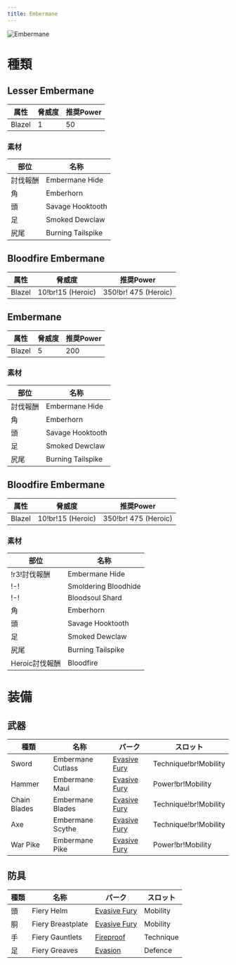 ```yaml
---
title: Embermane
---
```

![Embermane](/img/icon_embermane.png)

# 種類

## Lesser Embermane
| 属性 | 脅威度 | 推奨Power |
| --- | --- | --- |
| Blazel | 1 | 50 |

### 素材
| 部位 | 名称 |
| --- | --- |
| 討伐報酬 | Embermane Hide |
| 角 | Emberhorn |
| 頭 | Savage Hooktooth |
| 足 | Smoked Dewclaw |
| 尻尾 | Burning Tailspike |

## Bloodfire Embermane

| 属性 | 脅威度 | 推奨Power |
| --- | --- | --- |
| Blazel | 10!br!15 (Heroic) | 350!br! 475 (Heroic) |

## Embermane
| 属性 | 脅威度 | 推奨Power |
| --- | --- | --- |
| Blazel | 5 | 200 |

### 素材
| 部位 | 名称 |
| --- | --- |
| 討伐報酬 | Embermane Hide |
| 角 | Emberhorn |
| 頭 | Savage Hooktooth |
| 足 | Smoked Dewclaw |
| 尻尾 | Burning Tailspike |

## Bloodfire Embermane

| 属性 | 脅威度 | 推奨Power |
| --- | --- | --- |
| Blazel | 10!br!15 (Heroic) | 350!br! 475 (Heroic) |

### 素材
| 部位 | 名称 |
| --- | --- |
| !r3!討伐報酬 | Embermane Hide |
| !-! | Smoldering Bloodhide |
| !-! | Bloodsoul Shard |
| 角 | Emberhorn |
| 頭 | Savage Hooktooth |
| 足 | Smoked Dewclaw |
| 尻尾 | Burning Tailspike |
| Heroic討伐報酬| Bloodfire |

# 装備
## 武器
| 種類 | 名称 | パーク | スロット |
| --- | --- | --- | --- |
| Sword | Embermane Cutlass | [Evasive Fury](/data/パーク/#evasive-fury) | Technique!br!Mobility |
| Hammer | Embermane Maul | [Evasive Fury](/data/パーク/#evasive-fury) | Power!br!Mobility |
| Chain Blades | Embermane Blades | [Evasive Fury](/data/パーク/#evasive-fury) | Technique!br!Mobility |
| Axe | Embermane Scythe	 | [Evasive Fury](/data/パーク/#evasive-fury) | Technique!br!Mobility |
| War Pike |  Embermane Pike | [Evasive Fury](/data/パーク/#evasive-fury) | Power!br!Mobility |

## 防具
| 種類 | 名称 | パーク | スロット |
| --- | --- | --- | --- |
| 頭 | Fiery Helm | [Evasive Fury](/data/パーク/#evasive-fury) | Mobility |
| 胴 | Fiery Breastplate | [Evasive Fury](/data/パーク/#evasive-fury)	 | Mobility |
| 手 | Fiery Gauntlets | [Fireproof](/data/パーク/#fireproof) | Technique |
| 足 | Fiery Greaves | [Evasion](/data/パーク/#evasion) | Defence |
